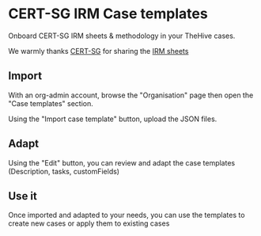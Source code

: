 # CERT-SG IRM Case templates

Onboard CERT-SG IRM sheets & methodology in your TheHive cases.

We warmly thanks [CERT-SG](https://github.com/certsocietegenerale/) for sharing the [IRM sheets](https://github.com/certsocietegenerale/IRM)

## Import

With an org-admin account, browse the "Organisation" page then open the "Case templates" section. 

Using the "Import case template" button, upload the JSON files.

## Adapt 

Using the "Edit" button, you can review and adapt the case templates (Description, tasks, customFields) 

## Use it

Once imported and adapted to your needs, you can use the templates to create new cases or apply them to existing cases



